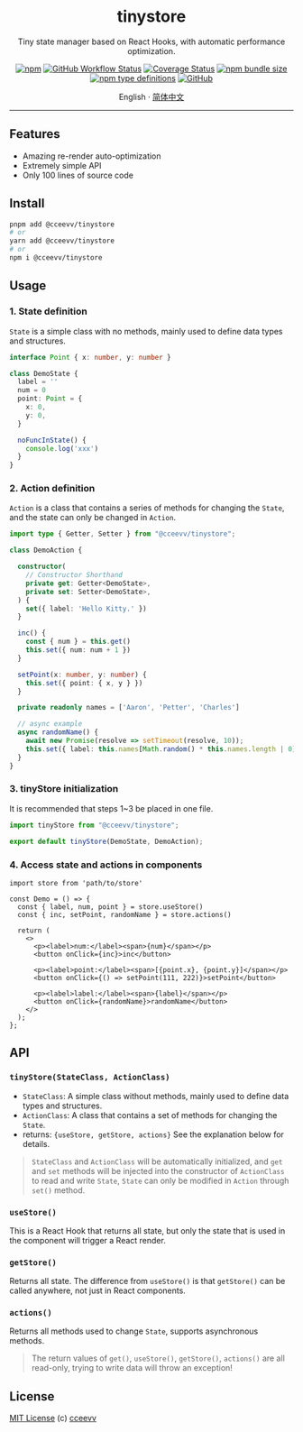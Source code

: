 <div align="center">
<h1>tinystore</h1>

Tiny state manager based on React Hooks, with automatic performance
optimization.

[![npm](https://img.shields.io/npm/v/@cceevv/tinystore?style=flat-square)](https://www.npmjs.com/package/@cceevv/tinystore)
[![GitHub Workflow Status](https://img.shields.io/github/actions/workflow/status/cceevv/tinystore/test.yml?branch=master&style=flat-square&label=CI&logo=github)](https://github.com/cceevv/tinystore/actions/workflows/test.yml)
[![Coverage Status](https://coveralls.io/repos/github/cceevv/tinystore/badge.svg?branch=master)](https://coveralls.io/github/cceevv/tinystore?branch=master)
[![npm bundle size](https://img.shields.io/bundlephobia/minzip/tinystore?style=flat-square)](https://bundlephobia.com/result?p=tinystore)
[![npm type definitions](https://img.shields.io/npm/types/typescript?style=flat-square)](https://github.com/cceevv/tinystore/blob/master/src/index.ts)
[![GitHub](https://img.shields.io/github/license/cceevv/tinystore?style=flat-square)](https://github.com/cceevv/tinystore/blob/master/LICENSE)

English · [简体中文](./README.zh-CN.md)

</div>

---

## Features

- Amazing re-render auto-optimization
- Extremely simple API
- Only 100 lines of source code

## Install

```sh
pnpm add @cceevv/tinystore
# or
yarn add @cceevv/tinystore
# or
npm i @cceevv/tinystore
```

## Usage

### 1. State definition

`State` is a simple class with no methods, mainly used to define data types and structures.

```ts
interface Point { x: number, y: number }

class DemoState {
  label = ''
  num = 0
  point: Point = {
    x: 0,
    y: 0,
  }

  noFuncInState() {
    console.log('xxx')
  }
}
```

### 2. Action definition

`Action` is a class that contains a series of methods for changing the `State`, and the state can only be changed in `Action`.

```ts
import type { Getter, Setter } from "@cceevv/tinystore";  

class DemoAction {

  constructor(
    // Constructor Shorthand
    private get: Getter<DemoState>,
    private set: Setter<DemoState>,
  ) {
    set({ label: 'Hello Kitty.' })
  }

  inc() {
    const { num } = this.get()
    this.set({ num: num + 1 })
  }

  setPoint(x: number, y: number) {
    this.set({ point: { x, y } })
  }

  private readonly names = ['Aaron', 'Petter', 'Charles']

  // async example
  async randomName() {
    await new Promise(resolve => setTimeout(resolve, 10));
    this.set({ label: this.names[Math.random() * this.names.length | 0] });
  }
}
```

### 3. tinyStore initialization

It is recommended that steps 1~3 be placed in one file.

```ts
import tinyStore from "@cceevv/tinystore";

export default tinyStore(DemoState, DemoAction);
```

### 4. Access state and actions in components

```tsx
import store from 'path/to/store'

const Demo = () => {
  const { label, num, point } = store.useStore()
  const { inc, setPoint, randomName } = store.actions()

  return (
    <>
      <p><label>num:</label><span>{num}</span></p>
      <button onClick={inc}>inc</button>

      <p><label>point:</label><span>[{point.x}, {point.y}]</span></p>
      <button onClick={() => setPoint(111, 222)}>setPoint</button>

      <p><label>label:</label><span>{label}</span></p>
      <button onClick={randomName}>randomName</button>
    </>
  );
};
```

## API

### `tinyStore(StateClass, ActionClass)`
  * `StateClass`: A simple class without methods, mainly used to define data types and structures.
  * `ActionClass`: A class that contains a set of methods for changing the `State`.
  * returns: `{useStore, getStore, actions}` See the explanation below for details.
  
> `StateClass` and `ActionClass` will be automatically initialized, and `get` and `set` methods will be injected into the constructor of `ActionClass` to read and write `State`, `State` can only be modified in `Action` through `set()` method.

### `useStore()`

  This is a React Hook that returns all state, but only the state that is used in the component will trigger a React render.

### `getStore()`

  Returns all state. The difference from `useStore()` is that `getStore()` can be called anywhere, not just in React components.

### `actions()`

  Returns all methods used to change `State`, supports asynchronous methods.

> The return values of `get()`, `useStore()`, `getStore()`, `actions()` are all read-only, trying to write data will throw an exception!

## License

[MIT License](https://github.com/cceevv/tinystore/blob/master/LICENSE) (c)
[cceevv](https://github.com/cceevv)
